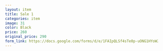 ```yaml
---
layout: item
title: Sale 1
categories: item
image: 31
color: Black
price: 260 
original_price: 290
form_link: https://docs.google.com/forms/d/e/1FAIpQLSf4sTe0p-uONG1HYoW2ZHqtRP-Cy2J07cy-uhmtm9ZTk1dlrg/viewform?embedded=true
---
```

